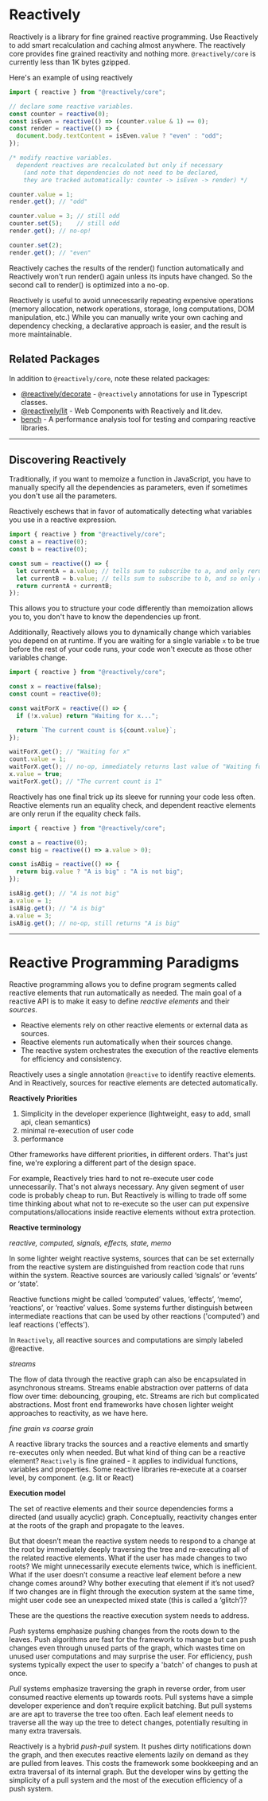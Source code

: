 # Reactively

Reactively is a library for fine grained reactive programming.
Use Reactively to add smart recalculation and caching almost anywhere.
The reactively core provides fine grained reactivity and nothing more.
`@reactively/core` is currently less than 1K bytes gzipped.

Here's an example of using reactively

```ts
import { reactive } from "@reactively/core";

// declare some reactive variables.
const counter = reactive(0);
const isEven = reactive(() => (counter.value & 1) == 0);
const render = reactive(() => {
  document.body.textContent = isEven.value ? "even" : "odd";
});

/* modify reactive variables.
  dependent reactives are recalculated but only if necessary
    (and note that dependencies do not need to be declared,
    they are tracked automatically: counter -> isEven -> render) */

counter.value = 1;
render.get(); // "odd"

counter.value = 3; // still odd
counter.set(5);    // still odd
render.get(); // no-op!

counter.set(2);
render.get(); // "even"
```

Reactively caches the results of the render() function automatically
and Reactively won't run render() again unless its inputs have changed.
So the second call to render() is optimized into a no-op.

Reactively is useful to avoid unnecessarily repeating expensive operations
(memory allocation, network operations, storage, long computations, DOM manipulation, etc.)
While you can manually write your own caching and dependency checking,
a declarative approach is easier, and the result is more maintainable.

## Related Packages

In addition to `@reactively/core`, note these related packages:

- [@reactively/decorate](https://github.com/modderme123/reactively/tree/main/packages/decorate) - `@reactively` annotations for use in Typescript classes.
- [@reactively/lit](https://github.com/modderme123/reactively/tree/main/packages/lit) - Web Components with Reactively and lit.dev.
- [bench](https://github.com/modderme123/reactively/tree/main/packages/bench) - A performance analysis tool for testing and comparing reactive libraries.

---

## Discovering Reactively

Traditionally, if you want to memoize a function in JavaScript, you have to manually specify all the dependencies as parameters, even if sometimes you don't use all the parameters.

Reactively eschews that in favor of automatically detecting what variables you use in a reactive expression.

```ts
import { reactive } from "@reactively/core";
const a = reactive(0);
const b = reactive(0);

const sum = reactive(() => {
  let currentA = a.value; // tells sum to subscribe to a, and only rerun once a has changed
  let currentB = b.value; // tells sum to subscribe to b, and so only rerun once a or b have changed
  return currentA + currentB;
});
```

This allows you to structure your code differently than memoization allows you to, you don't have to know the dependencies up front.

Additionally, Reactively allows you to dynamically change which variables you depend on at runtime. If you are waiting for a single variable `x` to be true before the rest of your code runs, your code won't execute as those other variables change.

```ts
import { reactive } from "@reactively/core";

const x = reactive(false);
const count = reactive(0);

const waitForX = reactive(() => {
  if (!x.value) return "Waiting for x...";

  return `The current count is ${count.value}`;
});

waitForX.get(); // "Waiting for x"
count.value = 1;
waitForX.get(); // no-op, immediately returns last value of "Waiting for x"
x.value = true;
waitForX.get(); // "The current count is 1"
```

Reactively has one final trick up its sleeve for running your code less often.
Reactive elements run an equality check, and dependent reactive elements are only rerun if the equality check fails.

```ts
import { reactive } from "@reactively/core";

const a = reactive(0);
const big = reactive(() => a.value > 0);

const isABig = reactive(() => {
  return big.value ? "A is big" : "A is not big";
});

isABig.get(); // "A is not big"
a.value = 1;
isABig.get(); // "A is big"
a.value = 3;
isABig.get(); // no-op, still returns "A is big"
```

---

# Reactive Programming Paradigms

Reactive programming allows you to define program segments called reactive elements that run automatically as needed. The main goal of a reactive API is to make it easy to define _reactive elements_ and their _sources_.

- Reactive elements rely on other reactive elements or external data as sources.
- Reactive elements run automatically when their sources change.
- The reactive system orchestrates the execution of the reactive elements for efficiency and consistency.

Reactively uses a single annotation `@reactive` to identify reactive elements.
And in Reactively, sources for reactive elements are detected automatically.

**Reactively Priorities**

1. Simplicity in the developer experience (lightweight, easy to add, small api, clean semantics)
2. minimal re-execution of user code
3. performance

Other frameworks have different priorities, in different orders.
That's just fine, we're exploring a different part of the design space.

For example, Reactively tries hard to not re-execute user code unnecessarily.
That's not always necessary. Any given segment of user code is probably cheap to run.
But Reactively is willing to trade off some time thinking about what not to re-execute
so the user can put expensive computations/allocations inside reactive elements
without extra protection.

**Reactive terminology**

_reactive, computed, signals, effects, state, memo_

In some lighter weight reactive systems,
sources that can be set externally from the reactive system
are distinguished from reaction code that runs within the system.
Reactive sources are variously called ‘signals’ or ‘events’ or ‘state’.

Reactive functions might be called
‘computed’ values, ‘effects’, ‘memo’, ‘reactions’, or ‘reactive’ values.
Some systems further distinguish between intermediate reactions that can be used by
other reactions ('computed') and leaf reactions ('effects').

In `Reactively`, all reactive sources and computations are simply labeled @reactive.

_streams_

The flow of data through the reactive graph can also be encapsulated in asynchronous streams.
Streams enable abstraction over patterns of data flow over time: debouncing, grouping, etc.
Streams are rich but complicated abstractions.
Most front end frameworks have chosen lighter weight approaches to reactivity, as we have here.

_fine grain vs coarse grain_

A reactive library tracks the sources and a reactive elements and smartly re-executes only when needed.
But what kind of thing can be a reactive element?
`Reactively` is fine grained - it applies to individual functions, variables and properties.
Some reactive libraries re-execute at a coarser level, by component. (e.g. lit or React)

**Execution model**

The set of reactive elements and their source dependencies forms a directed (and usually acyclic) graph. Conceptually, reactivity changes enter at the roots of the graph and propagate to the leaves.

But that doesn’t mean the reactive system needs to respond to a change at the root by immediately deeply traversing the tree and re-executing all of the related reactive elements. What if the user has made changes to two roots? We might unnecessarily execute elements twice, which is inefficient. What if the user doesn’t consume a reactive leaf element before a new change comes around? Why bother executing that element if it’s not used? If two changes are in flight through the execution system at the same time, might user code see an unexpected mixed state (this is called a ‘glitch’)?

These are the questions the reactive execution system needs to address.

_Push_ systems emphasize pushing changes from the roots down to the leaves.
Push algorithms are fast for the framework to manage
but can push changes even through unused parts of the graph,
which wastes time on unused user computations and may surprise the user.
For efficiency, push systems typically expect the user to specify a 'batch' of changes
to push at once.

_Pull_ systems emphasize traversing the graph in reverse order,
from user consumed reactive elements up towards roots.
Pull systems have a simple developer experience and don’t require explicit batching.
But pull systems are are apt to traverse the tree too often. Each leaf element needs to traverse all the way up the tree to detect changes, potentially resulting in many extra traversals.

Reactively is a hybrid _push-pull_ system. It pushes dirty notifications down the graph, and then executes reactive elements lazily on demand as they are pulled from leaves. This costs the framework some bookkeeping and an extra traversal of its internal graph.
But the developer wins by getting the simplicity of a pull system
and the most of the execution efficiency of a push system.
